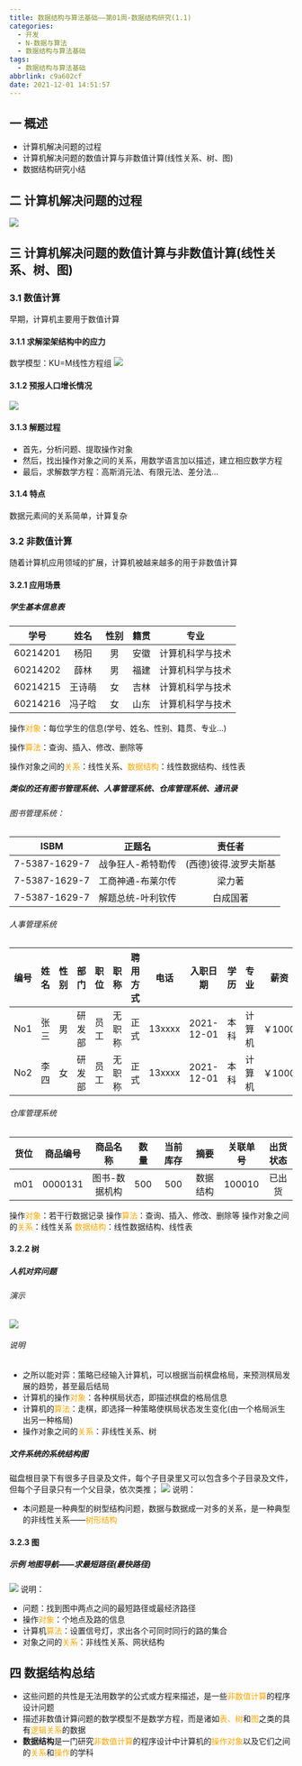 ```yaml
---
title: 数据结构与算法基础——第01周-数据结构研究(1.1)
categories:
  - 开发
  - N-数据与算法
  - 数据结构与算法基础
tags:
  - 数据结构与算法基础
abbrlink: c9a602cf
date: 2021-12-01 14:51:57
---
```

## 一 概述

* 计算机解决问题的过程
* 计算机解决问题的数值计算与非数值计算(线性关系、树、图)
* 数据结构研究小结

<!--more-->

## 二 计算机解决问题的过程

![][1]

## 三 计算机解决问题的数值计算与非数值计算(线性关系、树、图)

### 3.1 数值计算

早期，计算机主要用于数值计算

#### 3.1.1 求解梁架结构中的应力

数学模型：KU=M线性方程组
![][2]

#### 3.1.2 预报人口增长情况
![][3]

#### 3.1.3 解题过程

* 首先，分析问题、提取操作对象
* 然后，找出操作对象之间的关系，用数学语言加以描述，建立相应数学方程
* 最后，求解数学方程：高斯消元法、有限元法、差分法...

#### 3.1.4 特点

数据元素间的关系简单，计算复杂

### 3.2  非数值计算

随着计算机应用领域的扩展，计算机被越来越多的用于非数值计算

#### 3.2.1 应用场景

##### 学生基本信息表

|   学号   |  姓名  | 性别 | 籍贯 |       专业       |
| :------: | :----: | :--: | :--: | :--------------: |
| 60214201 |  杨阳  |  男  | 安徽 | 计算机科学与技术 |
| 60214202 |  薛林  |  男  | 福建 | 计算机科学与技术 |
| 60214215 | 王诗萌 |  女  | 吉林 | 计算机科学与技术 |
| 60214216 | 冯子晗 |  女  | 山东 | 计算机科学与技术 |

操作<font color=orange>对象</font>：每位学生的信息(学号、姓名、性别、籍贯、专业...)

操作<font color=orange>算法</font>：查询、插入、修改、删除等

操作对象之间的<font color=orange>关系</font>：线性关系、<font color=orange>数据结构</font>：线性数据结构、线性表

##### 类似的还有图书管理系统、人事管理系统、仓库管理系统、通讯录

###### 图书管理系统：

|     ISBM      |      正题名       |        责任者         |
| :-----------: | :---------------: | :-------------------: |
| 7-5387-1629-7 | 战争狂人-希特勒传 | (西德)彼得.波罗夫斯基 |
| 7-5387-1629-7 | 工商神通-布莱尔传 |        梁力著         |
| 7-5387-1629-7 | 解题总统-叶利钦传 |       白成国著        |

###### 人事管理系统

| 编号 | 姓名 | 性别 |  部门  | 职位 |  职称  | 聘用方式 |  电话  |  入职日期  | 学历 |  专业  |  薪资  |
| :--: | :--: | :--: | :----: | :--: | :----: | :------: | :----: | :--------: | :--: | :----: | :----: |
| No1  | 张三 |  男  | 研发部 | 员工 | 无职称 |   正式   | 13xxxx | 2021-12-01 | 本科 | 计算机 | ￥1000 |
| No2  | 李四 |  女  | 研发部 | 员工 | 无职称 |   正式   | 13xxxx | 2021-12-01 | 本科 | 计算机 | ￥1000 |

###### 仓库管理系统

| 货位 | 商品编号 |   商品名称    | 数量 | 当前库存 |   摘要   | 关联单号 | 出货状态 |
| :--: | :------: | :-----------: | :--: | :------: | :------: | :------: | :------: |
| m01  | 0000131  | 图书-数据机构 | 500  |   500    | 数据结构 |  100010  |  已出货  |

操作<font color=orange>对象</font>：若干行数据记录
操作<font color=orange>算法</font>：查询、插入、修改、删除等
操作对象之间的<font color=orange>关系</font>：线性关系
<font color=orange>数据结构</font>：线性数据结构、线性表

#### 3.2.2 树 
##### 人机对弈问题

###### 演示
![][4]
###### 说明

* 之所以能对弈：策略已经输入计算机，可以根据当前棋盘格局，来预测棋局发展的趋势，甚至最后结局
* 计算机的操作<font color=orange>对象</font>：各种棋局状态，即描述棋盘的格局信息
* 计算机的<font color=orange>算法</font>：走棋，即选择一种策略使棋局状态发生变化(由一个格局派生出另一种格局)
* 操作对象之间的<font color=orange>关系</font>：非线性关系、树

##### 文件系统的系统结构图
磁盘根目录下有很多子目录及文件，每个子目录里又可以包含多个子目录及文件，但每个子目录只有一个父目录，依次类推；
![][5]
说明：

* 本问题是一种典型的树型结构问题，数据与数据成一对多的关系，是一种典型的非线性关系——<font color=orange>树形结构</font>

#### 3.2.3 图

##### 示例 地图导航——求最短路径(最快路径)

![][6]
说明：
* 问题：找到图中两点之间的最短路径或最经济路径
* 操作<font color=orange>对象</font>：个地点及路的信息
* 计算机<font color=orange>算法</font>：设置信号灯，求出各个可同时同行的路的集合
* 对象之间的<font color=orange>关系</font>：非线性关系、网状结构

## 四 数据结构总结

* 这些问题的共性是无法用数学的公式或方程来描述，是一些<font color=orange>非数值计算</font>的程序设计问题
* 描述非数值计算问题的数学模型不是数学方程，而是诸如<font color=orange>表、树</font>和<font color=orange>图</font>之类的具有<font color=orange>逻辑关系</font>的数据
* **数据结构**是一门研究<font color=orange>非数值计算</font>的程序设计中计算机的<font color=orange>操作对象</font>以及它们之间的<font color=orange>关系</font>和<font color=orange>操作</font>的学科




[1]:https://cdn.jsdelivr.net/gh/PGzxc/CDN/blog-data-struct-basic/data-struct-1.1-modul-view.png
[2]:https://cdn.jsdelivr.net/gh/PGzxc/CDN/blog-data-struct-basic/data-struct-1.1-juzhen.png
[3]:https://cdn.jsdelivr.net/gh/PGzxc/CDN/blog-data-struct-basic/data-struct-1.1-math-modal.png
[4]:https://cdn.jsdelivr.net/gh/PGzxc/CDN/blog-data-struct-basic/data-struct-1.1-tree-qipai.png
[5]:https://cdn.jsdelivr.net/gh/PGzxc/CDN/blog-data-struct-basic/data-struct-1.1-windows-files-struct.png
[6]:https://cdn.jsdelivr.net/gh/PGzxc/CDN/blog-data-struct-basic/data-struct-1.1-map-trap.png
